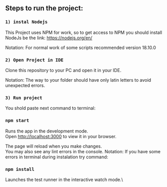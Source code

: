 ## Steps to run the project:
### `1) instal Nodejs`
This Project uses NPM for work, so to get access to NPM you should install NodeJs be the link: https://nodejs.org/en/

Notation: For normal work of some scripts recommended version 18.10.0

### `2) Open Project in IDE`
Clone this repository to your PC and open it in your IDE.

Notation: The way to your folder should have only latin letters to avoid unexpected errors.

### `3) Run project`
You shold paste next command to terminal:

### `npm start`

Runs the app in the development mode.\
Open [http://localhost:3000](http://localhost:3000) to view it in your browser.

The page will reload when you make changes.\
You may also see any lint errors in the console.
Notation: If you have some errors in terminal during instalation try command:
### `npm install`

Launches the test runner in the interactive watch mode.\

